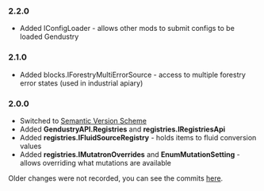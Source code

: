 ### 2.2.0
 * Added IConfigLoader - allows other mods to submit configs to be loaded Gendustry

### 2.1.0
 * Added blocks.IForestryMultiErrorSource - access to multiple forestry error states (used in industrial apiary)

### 2.0.0
 * Switched to [Semantic Version Scheme](http://semver.org/)
 * Added **GendustryAPI.Registries** and **registries.IRegistriesApi**
 * Added **registries.IFluidSourceRegistry** - holds items to fluid conversion values
 * Added **registries.IMutatronOverrides** and **EnumMutationSetting** - allows overriding what mutations are available
 
Older changes were not recorded, you can see the commits [here](https://github.com/bdew/gendustry/commits/mc1710/src/net/bdew/gendustry/api).

